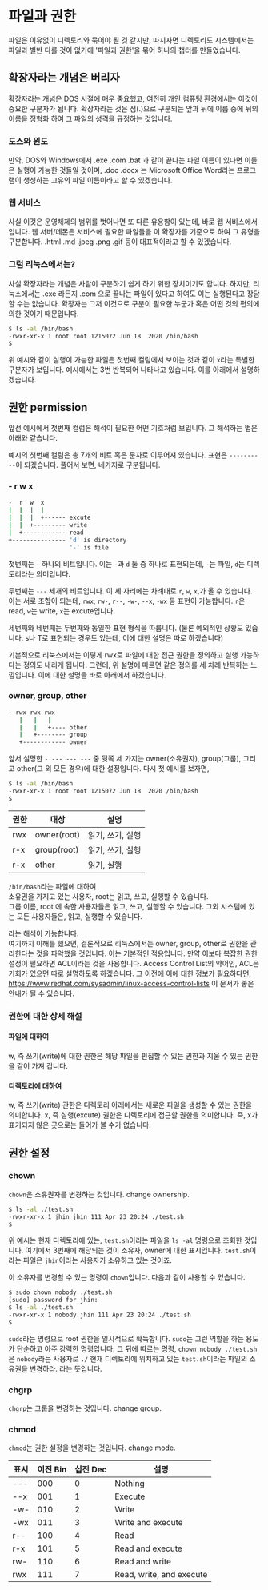# 파일과 권한

파일은 이유없이 디렉토리와 묶어야 될 것 같지만, 따지자면 디렉토리도 시스템에서는 파일과 별반 다를 것이 없기에 '파일과 권한'을 묶어 하나의 챕터를 만들었습니다.

## 확장자라는 개념은 버리자

확장자라는 개념은 DOS 시절에 매우 중요했고, 여전히 개인 컴퓨팅 환경에서는 이것이 중요한 구분자가 됩니다.
확장자라는 것은 점(.)으로 구분되는 앞과 뒤에 이름 중에 뒤의 이름을 정형화 하여 그 파일의 성격을 규정하는 것입니다.

### 도스와 윈도

만약, DOS와 Windows에서 .exe .com .bat 과 같이 끝나는 파일 이름이 있다면 이들은 실행이 가능한 것들일 것이며,
.doc .docx 는 Microsoft Office Word라는 프로그램이 생성하는 고유의 파일 이름이라고 할 수 있겠습니다.

### 웹 서비스

사실 이것은 운영체제의 범위를 벗어나면 또 다른 유용함이 있는데, 바로 웹 서비스에서 입니다.
웹 서버/데몬은 서비스에 필요한 파일들을 이 확장자를 기준으로 하여 그 유형을 구분합니다.
.html .md .jpeg .png .gif 등이 대표적이라고 할 수 있겠습니다.

### 그럼 리눅스에서는?

사실 확장자라는 개념은 사람이 구분하기 쉽게 하기 위한 장치이기도 합니다.
하지만, 리눅스에서는 .exe 라든지 .com 으로 끝나는 파일이 있다고 하여도 이는 실행된다고 장담할 수는 없습니다.
확장자는 그저 이것으로 구분이 필요한 누군가 혹은 어떤 것의 편의에 의한 것이기 때문입니다.

```bash
$ ls -al /bin/bash
-rwxr-xr-x 1 root root 1215072 Jun 18  2020 /bin/bash
$ 
```

위 예시와 같이 실행이 가능한 파일은 첫번째 컬럼에서 보이는 것과 같이 `x`라는 특별한 구분자가 보입니다. 예시에서는 3번 반복되어 나타나고 있습니다. 이를 아래에서 설명하겠습니다.

## 권한 permission

앞선 예시에서 첫번째 컬럼은 해석이 필요한 어떤 기호처럼 보입니다. 그 해석하는 법은 아래와 같습니다.

예시의 첫번째 컬럼은 총 7개의 비트 혹은 문자로 이루어져 있습니다. 표현은 `----------`이 되겠습니다. 풀어서 보면, 네가지로 구분됩니다.

### - r w x

```sh
-  r  w  x 
|  |  |  |
|  |  |  +------ excute
|  |  +--------- write
|  +------------ read
+--------------- 'd' is directory
                 '-' is file
```

첫번째는 `-` 하나의 비트입니다. 이는 `-`과 `d` 둘 중 하나로 표현되는데, `-`는 파일, `d`는 디렉토리라는 의미입니다.

두번째는 `---` 세개의 비트입니다. 이 세 자리에는 차례대로 `r`, `w`, `x`,가 올 수 있습니다. 이는 서로 조합이 되는데, `rwx`, `rw-`, `r--`, `-w-`, `--x`, `-wx` 등 표현이 가능합니다. `r`은 read, `w`는 write, `x`는 excute입니다. 

세번째와 네번째는 두번째와 동일한 표현 형식을 따릅니다. (물론 예외적인 상황도 있습니다. s나 T로 표현되는 경우도 있는데, 이에 대한 설명은 따로 하겠습니다)

기본적으로 리눅스에서는 이렇게 rwx로 파일에 대한 접근 권한을 정의하고 실행 가능하다는 정의도 내리게 됩니다. 그런데, 위 설명에 따르면 같은 정의를 세 차례 반복하는 느낌입니다. 이에 대한 설명을 바로 아래에서 하겠습니다.

### owner, group, other

```sh
- rwx rwx rwx
   |   |   |
   |   |   +---- other
   |   +-------- group
   +------------ owner
```

앞서 설명한 `- --- --- ---` 중 뒷쪽 세 가지는 owner(소유권자), group(그룹), 그리고 other(그 외 모든 경우)에 대한 설정입니다. 다시 첫 예시를 보자면,

```bash
$ ls -al /bin/bash
-rwxr-xr-x 1 root root 1215072 Jun 18  2020 /bin/bash
$ 
```

| 권한 | 대상 | 설명 |
|--|--|--|
| rwx | owner(root) | 읽기, 쓰기, 실행 |
| r-x | group(root) | 읽기, 쓰기, 실행 |
| r-x | other | 읽기, 실행 |

`/bin/bash`라는 파일에 대하여  
소유권을 가지고 있는 사용자, root는 읽고, 쓰고, 실행할 수 있습니다.  
그룹 이름, root 에 속한 사용자들은 읽고, 쓰고, 실행할 수 있습니다.
그외 시스템에 있는 모든 사용자들은, 읽고, 실행할 수 있습니다.

라는 해석이 가능합니다.  
여기까지 이해를 했으면, 결론적으로 리눅스에서는 owner, group, other로 권한을 관리한다는 것을 파악했을 것입니다. 이는 기본적인 적용입니다. 만약 이보다 복잡한 권한 설정이 필요하면 ACL이라는 것을 사용합니다. Access Control List의 약어인, ACL은 기회가 있으면 따로 설명하도록 하겠습니다. 그 이전에 이에 대한 정보가 필요하다면, <https://www.redhat.com/sysadmin/linux-access-control-lists> 이 문서가 좋은 안내가 될 수 있습니다.

### 권한에 대한 상세 해설

#### 파일에 대하여

w, 즉 쓰기(write)에 대한 권한은 해당 파일을 편집할 수 있는 권한과 지울 수 있는 권한을 같이 가져 갑니다.

#### 디렉토리에 대하여

w, 즉 쓰기(write) 관한은 디렉토리 아래에서는 새로운 파일을 생성할 수 있는 권한을 의미합니다.
x, 즉 실행(excute) 권한은 디렉토리에 접근할 권한을 의미합니다. 즉, x가 표기되지 않은 곳으로는 들어가 볼 수가 없습니다.

## 권한 설정

### chown

`chown`은 소유권자를 변경하는 것입니다. change ownership.

```bash
$ ls -al ./test.sh
-rwxr-xr-x 1 jhin jhin 111 Apr 23 20:24 ./test.sh
$
```
위 예시는 현재 디렉토리에 있는, `test.sh`이라는 파일을 `ls -al` 명령으로 조회한 것입니다.
여기에서 3번째에 해당되는 것이 소유자, owner에 대한 표시입니다. `test.sh`이라는 파일은
`jhin`이라는 사용자가 소유하고 있는 것이죠.

이 소유자를 변경할 수 있는 명령이 `chown`입니다. 다음과 같이 사용할 수 있습니다.

```bash
$ sudo chown nobody ./test.sh
[sudo] password for jhin:
$ ls -al ./test.sh
-rwxr-xr-x 1 nobody jhin 111 Apr 23 20:24 ./test.sh
$
```
`sudo`라는 명령으로 root 권한을 일시적으로 확득합니다. `sudo`는 그런 역할을 하는 용도가 단순하고 아주
강력한 명령입니다. 그 뒤에 따르는 명령, `chown nobody ./test.sh`은 `nobody`라는 사용자로 `./` 현재 
디렉토리에 위치하고 있는 `test.sh`이라는 파일의 소유권을 변경하라. 라는 뜻입니다.

### chgrp

`chgrp`는 그룹을 변경하는 것입니다. change group.

### chmod

`chmod`는 권한 설정을 변경하는 것입니다. change mode.

| 표시 | 이진 Bin | 십진 Dec | 설명
|--|--|--|--|
| --- | 000 | 0 | Nothing |
| --x | 001 | 1 | Execute |
| -w- | 010 | 2 | Write |
| -wx | 011 | 3 | Write and execute |
| r-- | 100 | 4 | Read |
| r-x | 101 | 5 | Read and execute |
| rw- | 110 | 6 | Read and write |
| rwx | 111 | 7 | Read, write, and execute |

